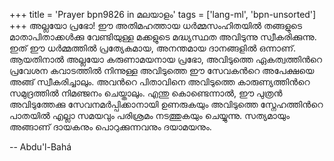 +++
title = 'Prayer bpn9826 in മലയാളം'
tags = ['lang-ml', 'bpn-unsorted']
+++
അല്ലയോ പ്രഭോ! ഈ അതിമഹത്തായ ധര്‍മ്മസംഹിതയില്‍ തങ്ങളുടെ മാതാപിതാക്കള്‍ക്കു വേണ്ടിയുള്ള മക്കളുടെ മദ്ധ്യസ്ഥത അവിടുന്നു സ്വീകരിക്കുന്നു. ഇത് ഈ ധര്‍മ്മത്തില്‍ പ്രത്യേകമായ, അനന്തമായ ദാനങ്ങളില്‍ ഒന്നാണ്. ആയതിനാല്‍ അല്ലയോ കരുണാമയനായ പ്രഭോ, അവിടുത്തെ ഏകത്വത്തിന്‍റെ പ്രവേശന കവാടത്തില്‍ നിന്നുള്ള അവിടുത്തെ ഈ സേവകന്‍റെ അപേക്ഷയെ അങ്ങ് സ്വീകരിച്ചാലും. അവന്‍റെ പിതാവിനെ അവിടുത്തെ കാരുണ്യത്തിന്‍റെ സമുദ്രത്തില്‍ നിമഞ്ജനം ചെയ്താലും. എന്തു കൊണ്ടെന്നാല്‍, ഈ പുത്രന്‍ അവിടുത്തേക്കു സേവനമര്‍പ്പിക്കാനായി ഉണരുകയും അവിടുത്തെ സ്നേഹത്തിന്‍റെ പാതയില്‍ എല്ലാ സമയവും പരിശ്രമം നടത്തുകയും ചെയ്യുന്നു. സത്യമായും അങ്ങാണ് ദായകനും പൊറുക്കുന്നവനും ദയാമയനും.

-- Abdu'l-Bahá
